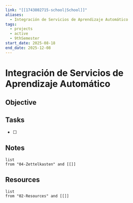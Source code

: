 ```yaml
---
link: "[[1743802715-school|School]]"
aliases:
  - Integración de Servicios de Aprendizaje Automático
tags:
  - projects
  - active
  - 9thSemester
start_date: 2025-08-18
end_date: 2025-12-08
---
```

# Integración de Servicios de Aprendizaje Automático
## Objective

## Tasks
- [ ] 

## Notes
```dataview
list
from "04-Zettelkasten" and [[]]
```

## Resources
```dataview
list
from "02-Resources" and [[]]
```
